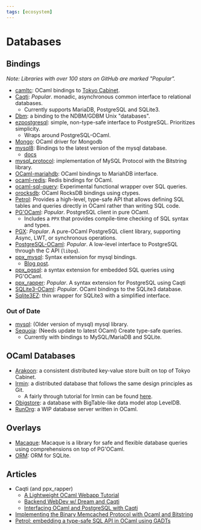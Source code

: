 ```yaml
---
tags: [ecosystem]
---
```


# Databases

## Bindings

_Note: Libraries with over 100 stars on GitHub are marked "Popular"._

* [camltc](https://github.com/toolslive/camltc): OCaml bindings to [Tokyo Cabinet](https://github.com/Incubaid/tokyocabinet).
* [Caqti](https://github.com/paurkedal/ocaml-caqti): *Popular*. monadic, asynchronous common interface to relational databases.
  * Currently supports MariaDB, PostgreSQL and SQLite3.
* [Dbm](https://forge.ocamlcore.org/projects/camldbm/): a binding to the NDBM/GDBM Unix "databases".
* [ezpostgresql](https://github.com/bobbypriambodo/ezpostgresql): simple, non-type-safe interface to PostgreSQL. Prioritizes simplicity.
  * Wraps around PostgreSQL-OCaml.
* [Mongo](https://massd.github.io/mongo/): OCaml driver for Mongodb
* [mysql8](https://github.com/chrisnevers/mysql8): Bindings to the latest version of the mysql database.
  * [docs](https://chrisnevers.github.io/mysql8/mysql8/index.html)
* [mysql_protocol](https://github.com/slegrand45/mysql_protocol): implementation of MySQL Protocol with the Bitstring library.
* [OCaml-mariahdb](https://github.com/andrenth/ocaml-mariadb): OCaml bindings to MariahDB interface.
* [ocaml-redis](https://github.com/0xffea/ocaml-redis): Redis bindings for OCaml.
* [ocaml-sql-query](https://github.com/yawaramin/ocaml_sql_query): Experimental functional wrapper over SQL queries.
* [orocksdb](https://github.com/domsj/orocksdb): OCaml RocksDB bindings using ctypes.
* [Petrol](https://github.com/gopiandcode/petrol): Provides a high-level, type-safe API that allows defining SQL tables and queries directly in OCaml rather than writing SQL code.
* [PG'OCaml](https://github.com/darioteixeira/pgocaml): *Popular*. PostgreSQL client in pure OCaml.
  * Includes a `PPX` that provides compile-time checking of SQL syntax and types.
* [PGX](https://github.com/arenadotio/pgx): *Popular*. A pure-OCaml PostgreSQL client library, supporting Async, LWT, or synchronous operations.
* [PostgreSQL-OCaml](https://mmottl.github.io/postgresql-ocaml/): *Popular*. A low-level interface to PostgreSQL through the C API (`libpq`).
* [ppx_mysql](https://github.com/issuu/ppx_mysql): Syntax extension for mysql bindings.
  * [Blog post](https://engineering.issuu.com/2019/05/06/announcing-ppx-mysql).
* [ppx_pgsql](https://github.com/tizoc/ppx_pgsql): a syntax extension for embedded SQL queries using PG'OCaml.
* [ppx_rapper](https://github.com/roddyyaga/ppx_rapper): *Popular*. A syntax extension for PostgreSQL using Caqti
* [SQLite3-OCaml](https://github.com/mmottl/sqlite3-ocaml/): *Popular*. OCaml bindings to the SQLite3 database.
* [Sqlite3EZ](https://mlin.github.io/ocaml-sqlite3EZ/): thin wrapper for SQLite3 with a simplified interface.

### Out of Date

* [mysql](http://ocaml-mysql.forge.ocamlcore.org/): (Older version of mysql) mysql library.
* [Sequoia](https://github.com/andrenth/sequoia): (Needs update to latest OCaml) Create type-safe queries.
  * Currently with bindings to MySQL/MariaDB and SQLite.

## OCaml Databases

* [Arakoon](https://github.com/openvstorage/arakoon): a consistent distributed key-value store built on top of Tokyo Cabinet.
* [Irmin](https://github.com/mirage/irmin): a distributed database that follows the same design principles as Git.
  * A fairly through tutorial for Irmin can be found [here](https://irmin.io/tutorial/introduction).
* [Obigstore](http://obigstore.forge.ocamlcore.org/): a database with BigTable-like data model atop LevelDB.
* [RunOrg](https://github.com/RunOrg/RunOrg): a WIP database server written in OCaml.

## Overlays

* [Macaque](https://github.com/ocsigen/macaque): Macaque is a library for safe and flexible database queries using comprehensions on top of PG'OCaml.
* [ORM](https://github.com/mirage/orm/): ORM for SQLite.

## Articles

* Caqti (and ppx_rapper)
  * [A Lightweight OCaml Webapp Tutorial](https://shonfeder.gitlab.io/ocaml_webapp/)
  * [Backend WebDev w/ Dream and Caqti](https://ceramichacker.com/blog/28-2x-backend-webdev-w-dream-and-caqti)
  * [Interfacing OCaml and PostgreSQL with Caqti](https://medium.com/@bobbypriambodo/interfacing-ocaml-and-postgresql-with-caqti-a92515bdaa11)
* [Implementing the Binary Memcached Protocol with Ocaml and Bitstring](http://andreas.github.io/2014/08/22/implementing-the-binary-memcached-protocol-with-ocaml-and-bitstring/)
* [Petrol: embedding a type-safe SQL API in OCaml using GADTs](https://gopiandcode.uk/logs/log-ways-of-sql-in-ocaml.html)
